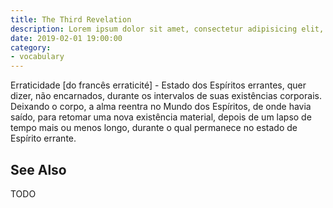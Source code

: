 ```yaml
---
title: The Third Revelation
description: Lorem ipsum dolor sit amet, consectetur adipisicing elit, sed do eiusmod tempor incididunt ut labore et dolore magna aliqua.  TODO
date: 2019-02-01 19:00:00
category:
- vocabulary
---
```


Erraticidade [do francês erraticité] - Estado dos Espíritos errantes, quer dizer, não encarnados, durante os intervalos de suas existências corporais. Deixando o corpo, a alma reentra no Mundo dos Espíritos, de onde havia saído, para retomar uma nova existência material, depois de um lapso de tempo mais ou menos longo, durante o qual permanece no estado de Espírito errante.

## See Also 
TODO
